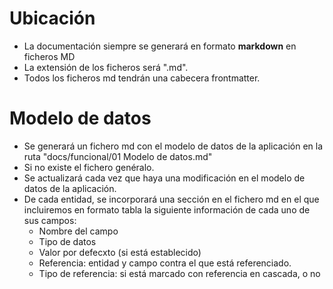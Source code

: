 # Ubicación
- La documentación siempre se generará en formato **markdown** en ficheros MD
- La extensión de los ficheros será ".md".
- Todos los ficheros md tendrán una cabecera frontmatter.

# Modelo de datos
- Se generará un fichero md con el modelo de datos de la aplicación en la ruta "docs/funcional/01 Modelo de datos.md"
- Si no existe el fichero genéralo.
- Se actualizará cada vez que haya una modificación en el modelo de datos de la aplicación.
- De cada entidad, se incorporará una sección en el fichero md en el que incluiremos en formato tabla la siguiente información de cada uno de sus campos:
  - Nombre del campo
  - Tipo de datos
  - Valor por defecxto (si está establecido)
  - Referencia: entidad y campo contra el que está referenciado.
  - Tipo de referencia: si está marcado con referencia en cascada, o no
